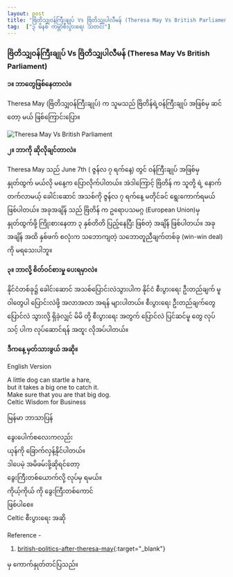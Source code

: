 ```yaml
---
layout: post
title: "ဗြိတိသျှဝန်ကြီးချုပ် Vs ဗြိတိသျှပါလီမန် (Theresa May Vs British Parliament)"
tag:  ["၃ မိနစ် ကမ္ဘာစီးပွားရေး သတင်း"]
---
```


### ဗြိတိသျှဝန်ကြီးချုပ် Vs ဗြိတိသျှပါလီမန် (Theresa May Vs British Parliament)

**၁။ ဘာတွေဖြစ်နေတာလဲ။**

Theresa May (ဗြိတိသျှဝန်ကြီးချုပ်) က သူမသည် ဗြိတိန်ရဲ့ဝန်ကြီးချုပ် အဖြစ်မှ ဆင်တော့ မယ် ဖြစ်ကြောင်းပြော။

<!-- more -->

<img src="http://drive.google.com/uc?export=view&id=1CPAUVisRlBybrCcr0bzw-aynsuft8xxW" alt="Theresa May Vs British Parliament">

**၂။ ဘာကို ဆိုလိုချင်တာလဲ။**

Theresa May သည်   June 7th ( ဇွန်လ ၇ ရက်နေ့) တွင် ဝန်ကြီးချုပ် အဖြစ်မှ နှုတ်ထွက် မယ်လို မနေ့က ပြောလိုက်ပါတယ်။
အဲဒါကြောင့် ဗြိတိန် က သူတို့ ရဲ့ နောက်တက်လာမယ့် ခေါင်းဆောင် အသစ်ကို ဇွန်လ ၇ ရက်နေ့ မတိုင်ခင် ရွေးကောက်ရမယ် ဖြစ်ပါတယ်။
အခုအချိန် သည် ဗြိတိန် က ဥရောပသမဂ္ဂ  (European Union)မှ  နှုတ်ထွက်ဖို့ ကြိုးစားနေတာ ၃ နှစ်တိတိ ပြည့်နေပြီး ဖြစ်တဲ့ အချိန် ဖြစ်ပါတယ်။
အခု အချိန် အထိ နှစ်ဖက် စလုံးက သဘောကျတဲ့ သဘောတူညီချက်တစ်ခု (win-win deal) ကို မရသေးပါဘူ။

**၃။ ဘာလို့ စိတ်ဝင်စားမှု ပေးရမှာလဲ။**


နိုင်ငံတစ်ခု၌ ခေါင်းဆောင် အသစ်ပြောင်းလဲသွားပါက နိုင်ငံ စီးပွားရေး ဦးတည်ချက် မူဝါတွေပါ ပြောင်းလဲဖို့   အလာအလာ အရန် များပါတယ်။
စီးပွားရေး ဦးတည်ချက်တွေ ပြောင်လဲ သွားလို့ ရှိခဲ့လျှင် မိမိ တို့ စီးပွားရေး အတွက် ပြောင်လဲ ပြင်ဆင်မူ တွေ လုပ်သင့် ပါက လုပ်ဆောင်ရန် အထူး လိုအပ်ပါတယ်။


**ဒီကနေ့ မှတ်သားဖွယ် အဆို။**

English Version

A little dog can startle a hare,<br />
but it takes a big one to catch it.<br />
Make sure that you are that big dog.<br />
Celtic Wisdom for Business

မြန်မာ ဘာသာပြန်

ခွေးပေါက်စလေးကလည်း<br />
ယုန်ကို ခြောက်လှန့်နိုင်ပါတယ်။<br />
ဒါပေမဲ့ အမိဖမ်းဖို့ဆိုရင်တော့<br />
ခွေးကြီးတစ်ယောက်လို့ လုပ်မှ ရမယ်။<br />
ကိုယ့်ကိုယ် ကို ခွေးကြီးတစ်ကောင်<br />
ဖြစ်ပါစေ။<br />
Celtic စီးပွားရေး အဆို


Reference -
1. [british-politics-after-theresa-may]( https://www.economist.com/britain/2019/05/24/british-politics-after-theresa-may){:target="_blank"}

 မှ ကောက်နှုတ်တင်ပြသည်။
